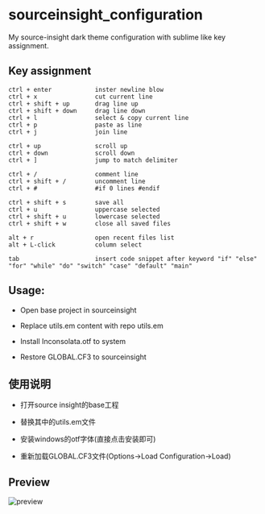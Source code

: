 # sourceinsight_configuration
My source-insight dark theme configuration with sublime like key assignment.
## Key assignment
```
ctrl + enter			inster newline blow
ctrl + x				cut current line
ctrl + shift + up 		drag line up
ctrl + shift + down		drag line down
ctrl + l				select & copy current line
ctrl + p				paste as line
ctrl + j				join line

ctrl + up				scroll up
ctrl + down				scroll down
ctrl + ]				jump to match delimiter

ctrl + /				comment line
ctrl + shift + /		uncomment line
ctrl + #				#if 0 lines #endif

ctrl + shift + s 		save all
ctrl + u				uppercase selected
ctrl + shift + u		lowercase selected
ctrl + shift + w 		close all saved files

alt + r					open recent files list
alt + L-click			column select

tab 					insert code snippet after keyword "if" "else" "for" "while" "do" "switch" "case" "default" "main"
```
## Usage:
*  	Open base project in sourceinsight
 	
* 	Replace utils.em content with repo utils.em

*	Install Inconsolata.otf to system

*	Restore GLOBAL.CF3 to sourceinsight
## 使用说明
* 打开source insight的base工程

* 替换其中的utils.em文件

* 安装windows的otf字体(直接点击安装即可)

* 重新加载GLOBAL.CF3文件(Options->Load Configuration->Load)
 
## Preview
![preview](https://stephenyin.github.io/images/blog/si.png)
